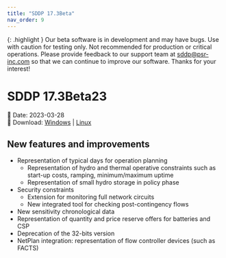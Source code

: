 ```yaml
---
title: "SDDP 17.3Beta"
nav_order: 9
---
```


{: .highlight }
Our beta software is in development and may have bugs. Use with caution for testing only. Not recommended for production or critical operations. Please provide feedback to our support team at sddp@psr-inc.com so that we can continue to improve our software. Thanks for your interest!

# SDDP 17.3Beta23

📅 Date: 2023-03-28<br>
🔗 Download:
[Windows](https://www.psr-inc.com/app/link/?t=d&f=sddp-17.3Beta23-setup.zip)
\|
[Linux](https://www.psr-inc.com/app/link/?t=d&f=sddp-17.3Beta23-setup-linux.zip)


## New features and improvements

* Representation of typical days for operation planning
  * Representation of hydro and thermal operative constraints such as start-up costs, ramping, minimum/maximum uptime
  * Representation of small hydro storage in policy phase
* Security constraints
  * Extension for monitoring full network circuits
  * New integrated tool for checking post-contingency flows
* New sensitivity chronological data
* Representation of quantity and price reserve offers for batteries and CSP
* Deprecation of the 32-bits version
* NetPlan integration: representation of flow controller devices (such as FACTS)